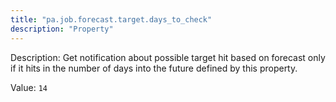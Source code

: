 ```yaml
---
title: "pa.job.forecast.target.days_to_check"
description: "Property"
---
```


Description: Get notification about possible target hit based on forecast only if it hits in the number of days into the future defined by this property.

Value: `14`